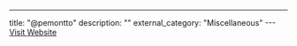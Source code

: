 ---
title: "@pemontto"
description: ""
external_category: "Miscellaneous"
---[Visit Website](https://github.com/pemontto)

